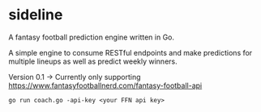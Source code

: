 # sideline
A fantasy football prediction engine written in Go. 

A simple engine to consume RESTful endpoints and make predictions for multiple lineups as well as predict weekly winners.

Version 0.1 -> Currently only supporting https://www.fantasyfootballnerd.com/fantasy-football-api

```
go run coach.go -api-key <your FFN api key>
```
